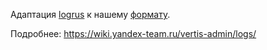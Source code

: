 Адаптация [logrus](.com/YandexClassifieds/go-common/log/logrus) к нашему [формату](https://wiki.yandex-team.ru/vertis-admin/logs/logsformat/?from=%252Fvertis-admin%252Flogs_format%252F).

Подробнее: https://wiki.yandex-team.ru/vertis-admin/logs/